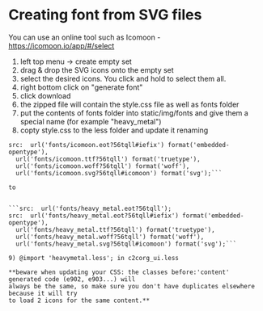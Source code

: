 # Creating font from SVG files

You can use an online tool such as Icomoon - https://icomoon.io/app/#/select

1) left top menu -> create empty set
2) drag & drop the SVG icons onto the empty set
3) select the desired icons. You click and hold to select them all.
4) right bottom click on "generate font" 
5) click download
6) the zipped file will contain the style.css file as well as fonts folder
7) put the contents of fonts folder into static/img/fonts and give them a special name (for example "heavy_metal")
8) copty style.css to the less folder and update it renaming 

  ```src:  url('fonts/icomoon.eot?56tqll');
  src:  url('fonts/icomoon.eot?56tqll#iefix') format('embedded-opentype'),
    url('fonts/icomoon.ttf?56tqll') format('truetype'),
    url('fonts/icomoon.woff?56tqll') format('woff'),
    url('fonts/icomoon.svg?56tqll#icomoon') format('svg');```

to


  ```src:  url('fonts/heavy_metal.eot?56tqll');
  src:  url('fonts/heavy_metal.eot?56tqll#iefix') format('embedded-opentype'),
    url('fonts/heavy_metal.ttf?56tqll') format('truetype'),
    url('fonts/heavy_metal.woff?56tqll') format('woff'),
    url('fonts/heavy_metal.svg?56tqll#icomoon') format('svg');```

9) @import 'heavymetal.less'; in c2corg_ui.less

**beware when updating your CSS: the classes before:'content' generated code (e902, e903...) will
always be the same, so make sure you don't have duplicates elsewhere because it will try
to load 2 icons for the same content.**
